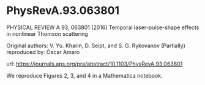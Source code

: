 # PhysRevA.93.063801

PHYSICAL REVIEW A 93, 063801 (2016)
Temporal laser-pulse-shape effects in nonlinear Thomson scattering

Original authors: V. Yu. Kharin, D. Seipt, and S. G. Rykovanov
(Partially) reproduced by: Óscar Amaro

url: https://journals.aps.org/pra/abstract/10.1103/PhysRevA.93.063801

We reproduce Figures 2, 3, and 4 in a Mathematica notebook.

